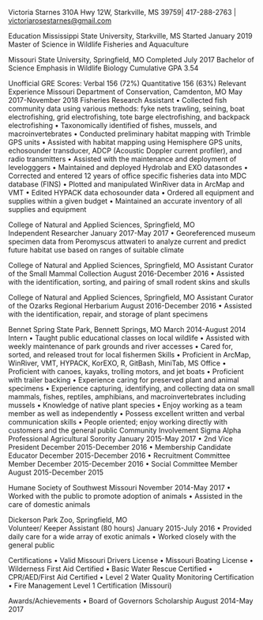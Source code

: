 Victoria Starnes
310A Hwy 12W, Starkville, MS 39759| 417-288-2763 | victoriarosestarnes@gmail.com

Education
Mississippi State University, Starkville, MS					     Started January 2019
Master of Science in Wildlife Fisheries and Aquaculture

Missouri State University, Springfield, MO			  		     Completed July 2017
Bachelor of Science Emphasis in Wildlife Biology	    		 Cumulative GPA 3.54

Unofficial GRE Scores: Verbal 156 (72%) Quantitative 156 (63%)
Relevant Experience
Missouri Department of Conservation, Camdenton, MO		     May 2017-November 2018
Fisheries Research Assistant
•	Collected fish community data using various methods: fyke nets trawling, seining, boat electrofishing, grid electrofishing, tote barge electrofishing, and backpack electrofishing 
•	Taxonomically identified of fishes, mussels, and macroinvertebrates
•	Conducted preliminary habitat mapping with Trimble GPS units
•	Assisted with habitat mapping using Hemisphere GPS units, echosounder transducer, ADCP (Acoustic Doppler current profiler), and radio transmitters
•	Assisted with the maintenance and deployment of levelogggers
•	Maintained and deployed Hydrolab and EXO datasondes
•	Corrected and entered 12 years of office specific fisheries data into MDC database (FINS)
•	Plotted and manipulated WinRiver data in ArcMap and VMT
•	Edited HYPACK data echosounder data
•	Ordered all equipment and supplies within a given budget
•	Maintained an accurate inventory of all supplies and equipment

College of Natural and Applied Sciences, Springfield, MO						
Independent Researcher						              January 2017-May 2017
•	Georeferenced museum specimen data from Peromyscus attwateri to analyze current and predict future habitat use based on ranges of suitable climate

College of Natural and Applied Sciences, Springfield, MO
Assistant Curator of the Small Mammal Collection			     August 2016-December 2016
•	Assisted with the identification, sorting, and pairing of small rodent skins and skulls

College of Natural and Applied Sciences, Springfield, MO
Assistant Curator of the Ozarks Regional Herbarium 			     August 2016-December 2016
•	Assisted with the identification, repair, and storage of plant specimens

Bennet Spring State Park, Bennett Springs, MO				            March 2014-August 2014
Intern
•	Taught public educational classes on local wildlife
•	Assisted with weekly maintenance of park grounds and river accesses
•	Cared for, sorted, and released trout for local fishermen
Skills
•	Proficient in ArcMap, WinRiver, VMT, HYPACK, KorEXO, R, GitBash, MiniTab, MS Office
•	Proficient with canoes, kayaks, trolling motors, and jet boats
•	Proficient with trailer backing
•	Experience caring for preserved plant and animal specimens
•	Experience capturing, identifying, and collecting data on small mammals, fishes, reptiles,
amphibians, and macroinvertebrates including mussels
•	Knowledge of native plant species
•	Enjoy working as a team member as well as independently
•	Possess excellent written and verbal communication skills
•	People oriented; enjoy working directly with customers and the general public
Community Involvement
Sigma Alpha Professional Agricultural Sorority                                                            January 2015-May 2017
•	2nd Vice President                                                                                   December 2015-December 2016
•	Membership Candidate Educator                                                       December 2015-December 2016
•	Recruitment Committee Member                                                       December 2015-December 2016
•	Social Committee Member                                                                         August 2015-December 2015

Humane Society of Southwest Missouri                                                                   November 2014-May 2017
•	Worked with the public to promote adoption of animals
•	Assisted in the care of domestic animals

Dickerson Park Zoo, Springfield, MO						     
Volunteer/ Keeper Assistant (80 hours)					                January 2015-July 2016
•	Provided daily care for a wide array of exotic animals
•	Worked closely with the general public

Certifications
•	Valid Missouri Drivers License
•	Missouri Boating License
•	Wilderness First Aid Certified
•	Basic Water Rescue Certified
•	CPR/AED/First Aid Certified
•	Level 2 Water Quality Monitoring Certification 
•	Fire Management Level 1 Certification (Missouri)

Awards/Achievements
•	Board of Governors Scholarship 				                            	August 2014-May 2017
